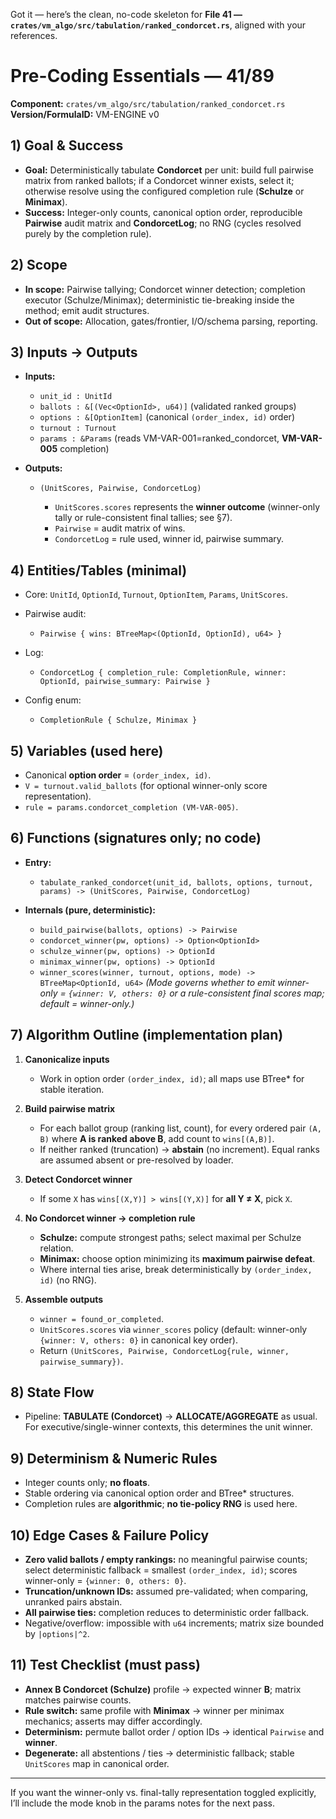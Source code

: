 Got it — here’s the clean, no-code skeleton for **File 41 — `crates/vm_algo/src/tabulation/ranked_condorcet.rs`**, aligned with your references.

# Pre-Coding Essentials — 41/89

**Component:** `crates/vm_algo/src/tabulation/ranked_condorcet.rs`
**Version/FormulaID:** VM-ENGINE v0

## 1) Goal & Success

* **Goal:** Deterministically tabulate **Condorcet** per unit: build full pairwise matrix from ranked ballots; if a Condorcet winner exists, select it; otherwise resolve using the configured completion rule (**Schulze** or **Minimax**).
* **Success:** Integer-only counts, canonical option order, reproducible **Pairwise** audit matrix and **CondorcetLog**; no RNG (cycles resolved purely by the completion rule).

## 2) Scope

* **In scope:** Pairwise tallying; Condorcet winner detection; completion executor (Schulze/Minimax); deterministic tie-breaking inside the method; emit audit structures.
* **Out of scope:** Allocation, gates/frontier, I/O/schema parsing, reporting.

## 3) Inputs → Outputs

* **Inputs:**

  * `unit_id : UnitId`
  * `ballots : &[(Vec<OptionId>, u64)]` (validated ranked groups)
  * `options : &[OptionItem]` (canonical `(order_index, id)` order)
  * `turnout : Turnout`
  * `params : &Params` (reads VM-VAR-001=ranked\_condorcet, **VM-VAR-005** completion)
* **Outputs:**

  * `(UnitScores, Pairwise, CondorcetLog)`

    * `UnitScores.scores` represents the **winner outcome** (winner-only tally or rule-consistent final tallies; see §7).
    * `Pairwise` = audit matrix of wins.
    * `CondorcetLog` = rule used, winner id, pairwise summary.

## 4) Entities/Tables (minimal)

* Core: `UnitId`, `OptionId`, `Turnout`, `OptionItem`, `Params`, `UnitScores`.
* Pairwise audit:

  * `Pairwise { wins: BTreeMap<(OptionId, OptionId), u64> }`
* Log:

  * `CondorcetLog { completion_rule: CompletionRule, winner: OptionId, pairwise_summary: Pairwise }`
* Config enum:

  * `CompletionRule { Schulze, Minimax }`

## 5) Variables (used here)

* Canonical **option order** = `(order_index, id)`.
* `V = turnout.valid_ballots` (for optional winner-only score representation).
* `rule = params.condorcet_completion (VM-VAR-005)`.

## 6) Functions (signatures only; no code)

* **Entry:**

  * `tabulate_ranked_condorcet(unit_id, ballots, options, turnout, params) -> (UnitScores, Pairwise, CondorcetLog)`
* **Internals (pure, deterministic):**

  * `build_pairwise(ballots, options) -> Pairwise`
  * `condorcet_winner(pw, options) -> Option<OptionId>`
  * `schulze_winner(pw, options) -> OptionId`
  * `minimax_winner(pw, options) -> OptionId`
  * `winner_scores(winner, turnout, options, mode) -> BTreeMap<OptionId, u64>`
    *(Mode governs whether to emit winner-only = `{winner: V, others: 0}` or a rule-consistent final scores map; default = winner-only.)*

## 7) Algorithm Outline (implementation plan)

1. **Canonicalize inputs**

   * Work in option order `(order_index, id)`; all maps use BTree\* for stable iteration.
2. **Build pairwise matrix**

   * For each ballot group (ranking list, count), for every ordered pair `(A, B)` where **A is ranked above B**, add count to `wins[(A,B)]`.
   * If neither ranked (truncation) → **abstain** (no increment). Equal ranks are assumed absent or pre-resolved by loader.
3. **Detect Condorcet winner**

   * If some `X` has `wins[(X,Y)] > wins[(Y,X)]` for **all Y ≠ X**, pick `X`.
4. **No Condorcet winner → completion rule**

   * **Schulze:** compute strongest paths; select maximal per Schulze relation.
   * **Minimax:** choose option minimizing its **maximum pairwise defeat**.
   * Where internal ties arise, break deterministically by `(order_index, id)` (no RNG).
5. **Assemble outputs**

   * `winner = found_or_completed`.
   * `UnitScores.scores` via `winner_scores` policy (default: winner-only `{winner: V, others: 0}` in canonical key order).
   * Return `(UnitScores, Pairwise, CondorcetLog{rule, winner, pairwise_summary})`.

## 8) State Flow

* Pipeline: **TABULATE (Condorcet)** → **ALLOCATE/AGGREGATE** as usual. For executive/single-winner contexts, this determines the unit winner.

## 9) Determinism & Numeric Rules

* Integer counts only; **no floats**.
* Stable ordering via canonical option order and BTree\* structures.
* Completion rules are **algorithmic**; **no tie-policy RNG** is used here.

## 10) Edge Cases & Failure Policy

* **Zero valid ballots / empty rankings:** no meaningful pairwise counts; select deterministic fallback = smallest `(order_index, id)`; scores winner-only = `{winner: 0, others: 0}`.
* **Truncation/unknown IDs:** assumed pre-validated; when comparing, unranked pairs abstain.
* **All pairwise ties:** completion reduces to deterministic order fallback.
* Negative/overflow: impossible with `u64` increments; matrix size bounded by `|options|^2`.

## 11) Test Checklist (must pass)

* **Annex B Condorcet (Schulze)** profile → expected winner **B**; matrix matches pairwise counts.
* **Rule switch:** same profile with **Minimax** → winner per minimax mechanics; asserts may differ accordingly.
* **Determinism:** permute ballot order / option IDs → identical `Pairwise` and **winner**.
* **Degenerate:** all abstentions / ties → deterministic fallback; stable `UnitScores` map in canonical order.

---

If you want the winner-only vs. final-tally representation toggled explicitly, I’ll include the mode knob in the params notes for the next pass.
